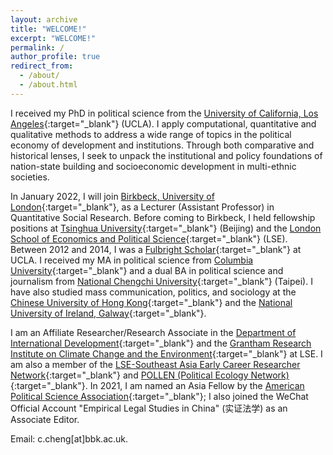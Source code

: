 ```yaml
---
layout: archive
title: "WELCOME!"
excerpt: "WELCOME!"
permalink: /
author_profile: true
redirect_from: 
  - /about/
  - /about.html
---
```


I received my PhD in political science from the [University of California, Los Angeles](https://www.ucla.edu){:target="_blank"} (UCLA). I apply computational, quantitative and qualitative methods to address a wide range of topics in the political economy of development and institutions. Through both comparative and historical lenses, I seek to unpack the institutional and policy foundations of nation-state building and socioeconomic development in multi-ethnic societies.

In January 2022, I will join [Birkbeck, University of London](https://www.bbk.ac.uk/){:target="_blank"}, as a Lecturer (Assistant Professor) in Quantitative Social Research. Before coming to Birkbeck, I held fellowship positions at [Tsinghua University](https://www.tsinghua.edu.cn/){:target="_blank"} (Beijing) and the [London School of Economics and Political Science](https://www.lse.ac.uk/){:target="_blank"} (LSE). Between 2012 and 2014, I was a [Fulbright Scholar](https://www.fulbright.org.tw/){:target="_blank"} at UCLA. I received my MA in political science from [Columbia University](https://www.columbia.edu/){:target="_blank"} and a dual BA in political science and journalism from [National Chengchi University](https://www.nccu.edu.tw/){:target="_blank"} (Taipei). I have also studied mass communication, politics, and sociology at the [Chinese University of Hong Kong](https://www.cuhk.edu.hk/english/index.html){:target="_blank"} and the [National University of Ireland, Galway](https://www.nuigalway.ie/){:target="_blank"}.

I am an Affiliate Researcher/Research Associate in the [Department of International Development](https://www.lse.ac.uk/international-development){:target="_blank"} and the [Grantham Research Institute on Climate Change and the Environment](https://www.lse.ac.uk/granthaminstitute/){:target="_blank"} at LSE. I am also a member of the [LSE-Southeast Asia Early Career Researcher Network](https://www.lse.ac.uk/seac/ECR-Network){:target="_blank"} and [POLLEN (Political Ecology Network)](https://politicalecologynetwork.org/category/news/){:target="_blank"}. In 2021, I am named an Asia Fellow by the [American Political Science Association](https://connect.apsanet.org/asia/home-page/){:target="_blank"}; I also joined the WeChat Official Account "Empirical Legal Studies in China" (实证法学) as an Associate Editor.

Email: c.cheng[at]bbk.ac.uk.